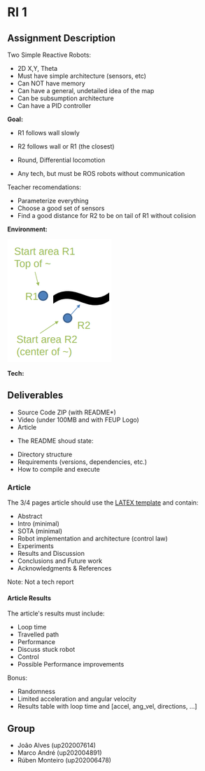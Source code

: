 # RI 1

## Assignment Description

Two Simple Reactive Robots:

- 2D X,Y, Theta
- Must have simple architecture (sensors, etc)
- Can NOT have memory
- Can have a general, undetailed idea of the map
- Can be subsumption architecture
- Can have a PID controller 

**Goal:** 

- R1 follows wall slowly
- R2 follows wall or R1 (the closest)

- Round, Differential locomotion
- Any tech, but must be ROS robots without communication

Teacher recomendations:

- Parameterize everything
- Choose a good set of sensors
- Find a good distance for R2 to be on tail of R1 without colision

**Environment:** 

![env](env.png)

**Tech:** 

## Deliverables

- Source Code ZIP (with README*)
- Video (under 100MB and with FEUP Logo)
- Article

* The README shoud state:

- Directory structure
- Requirements (versions, dependencies, etc.)
- How to compile and execute

### Article

The 3/4 pages article should use the [LATEX template](https://www.ieee.org/conferences/publishing/templates.html) and contain:

- Abstract
- Intro (minimal)
- SOTA (minimal)
- Robot implementation and architecture (control law)
- Experiments
- Results and Discussion
- Conclusions and Future work
- Acknowledgments & References

Note: Not a tech report

#### Article Results

The article's results must include:

- Loop time 
- Travelled path
- Performance
- Discuss stuck robot
- Control 
- Possible Performance improvements

Bonus:

- Randomness
- Limited acceleration and angular velocity
- Results table with loop time and [accel, ang_vel, directions, …]

## Group

- João Alves (up202007614)
- Marco André (up202004891)
- Rúben Monteiro (up202006478)
